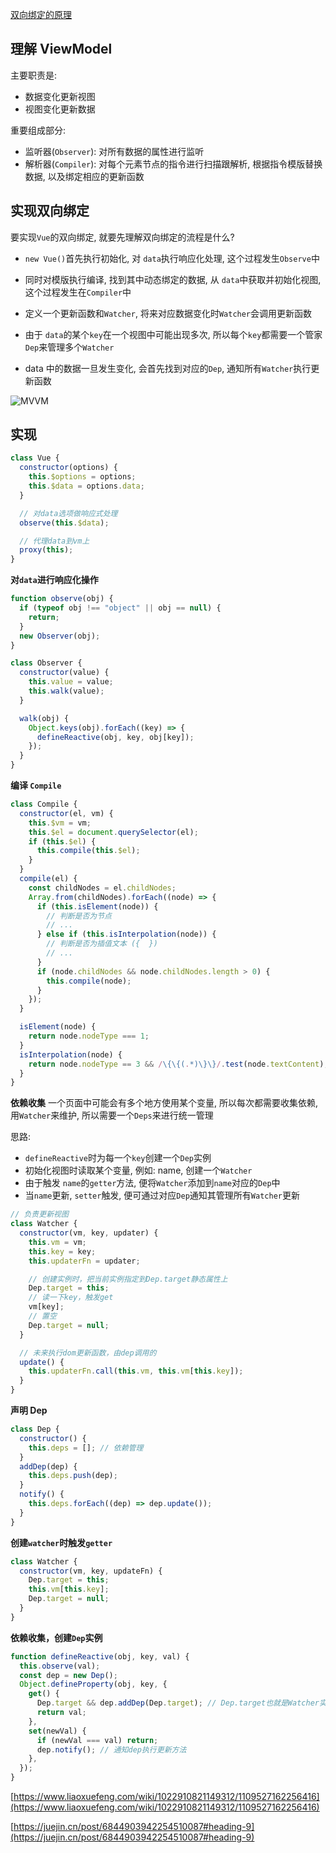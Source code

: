 [双向绑定的原理](/interview/vue/)

## 理解 ViewModel

主要职责是:

- 数据变化更新视图
- 视图变化更新数据

重要组成部分:

- 监听器(`Observer`): 对所有数据的属性进行监听
- 解析器(`Compiler`): 对每个元素节点的指令进行扫描跟解析, 根据指令模版替换数据, 以及绑定相应的更新函数

## 实现双向绑定

要实现`Vue`的双向绑定, 就要先理解双向绑定的流程是什么?

- `new Vue()`首先执行初始化, 对 `data`执行响应化处理, 这个过程发生`Observe`中

- 同时对模版执行编译, 找到其中动态绑定的数据, 从 `data`中获取并初始化视图, 这个过程发生在`Compiler`中

- 定义一个更新函数和`Watcher`, 将来对应数据变化时`Watcher`会调用更新函数

- 由于 `data`的某个`key`在一个视图中可能出现多次, 所以每个`key`都需要一个管家`Dep`来管理多个`Watcher`

- data 中的数据一旦发生变化, 会首先找到对应的`Dep`, 通知所有`Watcher`执行更新函数

![MVVM](/assets/mvvm.png)

## 实现

```javascript
class Vue {
  constructor(options) {
    this.$options = options;
    this.$data = options.data;
  }

  // 对data选项做响应式处理
  observe(this.$data);

  // 代理data到vm上
  proxy(this);
}
```

**对`data`进行响应化操作**

```javascript
function observe(obj) {
  if (typeof obj !== "object" || obj == null) {
    return;
  }
  new Observer(obj);
}

class Observer {
  constructor(value) {
    this.value = value;
    this.walk(value);
  }

  walk(obj) {
    Object.keys(obj).forEach((key) => {
      defineReactive(obj, key, obj[key]);
    });
  }
}
```

**编译 `Compile`**

```javascript
class Compile {
  constructor(el, vm) {
    this.$vm = vm;
    this.$el = document.querySelector(el);
    if (this.$el) {
      this.compile(this.$el);
    }
  }
  compile(el) {
    const childNodes = el.childNodes;
    Array.from(childNodes).forEach((node) => {
      if (this.isElement(node)) {
        // 判断是否为节点
        // ...
      } else if (this.isInterpolation(node)) {
        // 判断是否为插值文本 ({  })
        // ...
      }
      if (node.childNodes && node.childNodes.length > 0) {
        this.compile(node);
      }
    });
  }

  isElement(node) {
    return node.nodeType === 1;
  }
  isInterpolation(node) {
    return node.nodeType == 3 && /\{\{(.*)\}\}/.test(node.textContent);
  }
}
```

**依赖收集**
一个页面中可能会有多个地方使用某个变量, 所以每次都需要收集依赖, 用`Watcher`来维护, 所以需要一个`Deps`来进行统一管理

思路:

- `defineReactive`时为每一个`key`创建一个`Dep`实例
- 初始化视图时读取某个变量, 例如: name, 创建一个`Watcher`
- 由于触发 `name`的`getter`方法, 便将`Watcher`添加到`name`对应的`Dep`中
- 当`name`更新, `setter`触发, 便可通过对应`Dep`通知其管理所有`Watcher`更新

```javascript
// 负责更新视图
class Watcher {
  constructor(vm, key, updater) {
    this.vm = vm;
    this.key = key;
    this.updaterFn = updater;

    // 创建实例时，把当前实例指定到Dep.target静态属性上
    Dep.target = this;
    // 读一下key，触发get
    vm[key];
    // 置空
    Dep.target = null;
  }

  // 未来执行dom更新函数，由dep调用的
  update() {
    this.updaterFn.call(this.vm, this.vm[this.key]);
  }
}
```

**声明 Dep**

```javascript
class Dep {
  constructor() {
    this.deps = []; // 依赖管理
  }
  addDep(dep) {
    this.deps.push(dep);
  }
  notify() {
    this.deps.forEach((dep) => dep.update());
  }
}
```

**创建`watcher`时触发`getter`**

```javascript
class Watcher {
  constructor(vm, key, updateFn) {
    Dep.target = this;
    this.vm[this.key];
    Dep.target = null;
  }
}
```

**依赖收集，创建`Dep`实例**

```javascript
function defineReactive(obj, key, val) {
  this.observe(val);
  const dep = new Dep();
  Object.defineProperty(obj, key, {
    get() {
      Dep.target && dep.addDep(Dep.target); // Dep.target也就是Watcher实例
      return val;
    },
    set(newVal) {
      if (newVal === val) return;
      dep.notify(); // 通知dep执行更新方法
    },
  });
}
```

[https://www.liaoxuefeng.com/wiki/1022910821149312/1109527162256416](https://www.liaoxuefeng.com/wiki/1022910821149312/1109527162256416)

[https://juejin.cn/post/6844903942254510087#heading-9](https://juejin.cn/post/6844903942254510087#heading-9)
